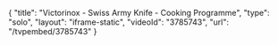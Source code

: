 {
    "title": "Victorinox - Swiss Army Knife - Cooking Programme",
    "type": "solo",
    "layout": "iframe-static",
    "videoId": "3785743",
    "url": "\/tvpembed\/3785743"
}